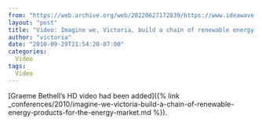 ```yaml
---
from: "https://web.archive.org/web/20220627172839/https://www.ideawave.ca/video-imagine-we-victoria-build-a-chain-of-renewable-energy-products/"
layout: "post"
title: "Video: Imagine we, Victoria, build a chain of renewable energy products"
author: "victoria"
date: "2010-09-29T21:54:20-07:00"
categories:
  Video
tags: 
  Video
---
```


[Graeme Bethell’s HD video had been added]({% link _conferences/2010/imagine-we-victoria-build-a-chain-of-renewable-energy-products-for-the-energy-market.md %}).

